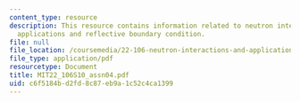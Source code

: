 ```yaml
---
content_type: resource
description: This resource contains information related to neutron interactions and
  applications and reflective boundary condition.
file: null
file_location: /coursemedia/22-106-neutron-interactions-and-applications-spring-2010/c6f5184bd2fd8c87eb9a1c52c4ca1399_MIT22_106S10_assn04.pdf
file_type: application/pdf
resourcetype: Document
title: MIT22_106S10_assn04.pdf
uid: c6f5184b-d2fd-8c87-eb9a-1c52c4ca1399
---
```

